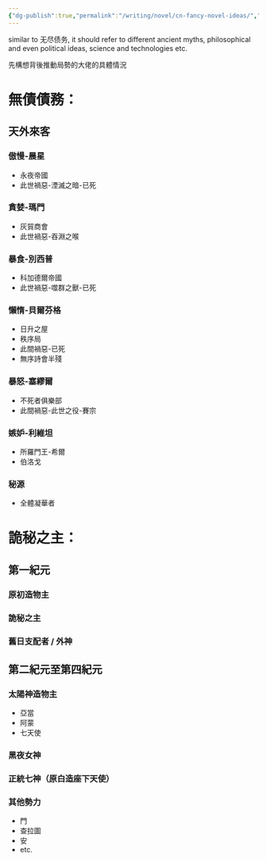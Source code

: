 ```yaml
---
{"dg-publish":true,"permalink":"/writing/novel/cn-fancy-novel-ideas/","dgPassFrontmatter":true}
---
```


similar to 无尽债务, it should refer to different ancient myths, philosophical and even political ideas, science and technologies etc.

先構想背後推動局勢的大佬的具體情況 
# 無債債務：
## 天外來客
### 傲慢-晨星
- 永夜帝國
- 此世禍惡-湮滅之暗-已死   
### 貪婪-瑪門
- 灰貿商會
- 此世禍惡-吞淵之喉   
### 暴食-別西普
- 科加德爾帝國
- 此世禍惡-噬群之獸-已死
### 懶惰-貝爾芬格
- 日升之屋
- 秩序局
- 此間禍惡-已死
- 無序詩會半殘
### 暴怒-塞繆爾
- 不死者俱樂部
- 此間禍惡-此世之役-賽宗
### 嫉妒-利維坦
- 所羅門王-希爾
- 伯洛戈
### 秘源
- 全體凝華者

# 詭秘之主：
## 第一紀元
### 原初造物主  
### 詭秘之主  
### 舊日支配者 / 外神

## 第二紀元至第四紀元
### 太陽神造物主
- 亞當
- 阿蒙
- 七天使
### 黑夜女神   

### 正統七神（原白造座下天使）

### 其他勢力
- 門 
- 查拉圖 
- 安 
- etc.